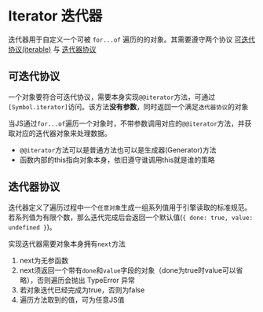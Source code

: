# Iterator 迭代器

迭代器用于自定义一个可被 `for...of` 遍历的的对象。其需要遵守两个协议
[可迭代协议(iterable)](https://developer.mozilla.org/zh-CN/docs/Web/JavaScript/Reference/Iteration_protocols#iterable)
与
[迭代器协议](https://developer.mozilla.org/zh-CN/docs/Web/JavaScript/Reference/Iteration_protocols#iterator)

## 可迭代协议

一个对象要符合可迭代协议，需要本身实现`@@iterator`方法，可通过`[Symbol.iterator]`访问。该方法**没有参数**，同时返回一个满足`迭代器协议`的对象

当JS通过`for...of`遍历一个对象时，不带参数调用对应的`@@iterator`方法，并获取对应的迭代器对象来处理数据。

-  `@@iterator`方法可以是普通方法也可以是生成器(Generator)方法
-  函数内部的this指向对象本身，依旧遵守谁调用this就是谁的策略

## 迭代器协议

迭代器定义了遍历过程中一个`任意对象`生成一组系列值用于引擎读取的标准规范。若系列值为有限个数，那么迭代完成后会返回一个默认值(`{ done: true, value: undefined }`)。

实现迭代器需要对象本身拥有`next`方法
1.  next为无参函数
2.  next须返回一个带有`done`和`value`字段的对象（done为true时value可以省略），否则遍历会抛出 TypeError 异常
3.  若对象迭代已经完成为true，否则为false
4.  遍历方法取到的值，可为任意JS值
